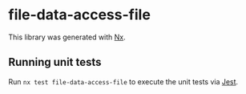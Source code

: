 # file-data-access-file

This library was generated with [Nx](https://nx.dev).

## Running unit tests

Run `nx test file-data-access-file` to execute the unit tests via [Jest](https://jestjs.io).
